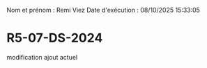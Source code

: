 Nom et prénom : Remi Viez
Date d'exécution : 08/10/2025 15:33:05

# R5-07-DS-2024
modification ajout actuel